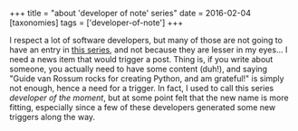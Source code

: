 +++
title = "about 'developer of note' series"
date = 2016-02-04
[taxonomies]
tags = ['developer-of-note']
+++

I respect a lot of software developers, but many of those are not going
to have an entry in [this series], and not because they are lesser in my
eyes... I need a news item that would trigger a post. Thing is, if you
write about someone, you actually need to have some content (duh!), and
saying "Guide van Rossum rocks for creating Python, and am grateful!"
is simply not enough, hence a need for a trigger. In fact, I used to
call this series *developer of the moment*, but at some point felt that
the new name is more fitting, especially since a few of these developers
generated some new triggers along the way.

  [this series]: http://tshepang.net/tagss#developer-of-note-ref
